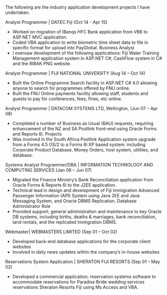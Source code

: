 The following are the industry application development projects I have undertaken.

Analyst Programmer | DATEC Fiji (Oct 14 - Apr 15)
-	Worked on migration of IBanqs HFC Bank application from VB6 to ASP.NET MVC application. 
-	Coded VBA application to write biometric time sheet data to file in specific format for upload into PayGlobal.
Business Analyst
-	I oversaw development of the following applications: Fiji Water Training Management application system in ASP.NET C#, CashFlow system in C# and the RIBAK PNG website.

Analyst Programmer | FIJI NATIONAL UNIVERSITY (Aug 14 – Oct 14)
-	Built the Online Programme Search facility in ASP.NET C# 4.0 allowing anyone to search for programmes offered by FNU online.  
-	Built the FNU Online payments facility allowing staff, students and guests to pay for conferences, fees, fines, etc online. 

Analyst Programmer | DATACOM SYSTEMS LTD, Wellington, (Jun 07 – Apr 08)
-	Completed a number of Business as Usual (BAU) requests, requiring enhancement of the NZ and SA Postlink front-end using Oracle Forms and Reports 6i. 
Projects
-	Was involved in the South Africa Postlink Application system upgrade from a Forms 4.5 OS/2 to a Forms 6i XP based system: including Corporate Product Database, Money Orders, host system, utilities, and database. 

Systems Analyst Programmer/DBA | INFORMATION TECHNOLOGY AND COMPUTING SERVICES (Jan 06 – Jun 07)
-	Migrated the Finance Ministry’s Bank Reconciliation application from Oracle Forms & Reports 6i to the J2EE application. 
-	Technical lead in design and development of Fiji Immigration Advanced Passenger Information (API) System using Java 2EE and Java Messaging System, and Oracle DBMS Replication. 
Database Administrator Role
-	Provided support; general administration and maintenance to key Oracle DB systems, including births, deaths & marriages, bank reconciliation, land rentals, and the replicated Immigration DBMS.

Webmaster| WEBMASTERS LIMITED (Sep 01 – Oct 02)
-	Developed back-end database applications for the corporate client websites
-	Involved in daily news updates within the company’s in-house websites 

Reservations System Application | SHERATON FIJI RESORTS (Sep 01 – May 02)
-	Developed a commercial application; reservation systems software to accommodate reservations for Paradise Bride wedding services reservations Sheraton Resorts Fiji using Ms Access and VBA.

